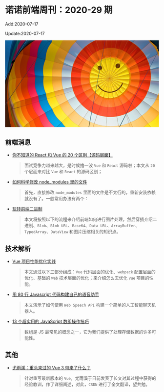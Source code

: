 <!--
 * @Description: 2020-29
 * @Author: zoeblow
 * @Email: wangfuyuan@nnuo.com
 * @Date: 2020-07-17 19:10:29
 * @LastEditors: zoeblow
 * @LastEditTime: 2020-07-17 16:44:20
 * @FilePath: \nuofe-weekly\2020\weekly-29.md
 -->

# 诺诺前端周刊：2020-29 期

Add:2020-07-17

Update:2020-07-17

![202029](../images/2020/202029.jpg)

## 前端消息

- [你不知道的 React 和 Vue 的 20 个区别【源码层面】](https://mp.weixin.qq.com/s/yKvo2xLjAgLgQHxiMjKOUQ)

  > 面试竞争力越来越大，是时候撸一波 `Vue` 和 `React` 源码啦；本文从 `20` 个层面来对比 `Vue` 和 `React` 的源码区别；

- [如何科学修改 node_modules 里的文件](https://juejin.im/post/5ec381215188256d776342cd)

  > 首先，直接修改 `node_modules` 里面的文件是不太行的，重新安装依赖就没有了。一般常用办法有两个：

- [玩转前端二进制](https://mp.weixin.qq.com/s/QHi6BVM5Jt8XwZ_FKcRYsg)

  > 本文将按照以下的流程来介绍前端如何进行图片处理，然后穿插介绍二进制、`Blob`、`Blob URL`、`Base64`、`Data URL`、`ArrayBuffer`、`TypedArray`、`DataView` 和图片压缩相关的知识点。

## 技术解析

- [Vue 项目性能优化实践](https://zhuanlan.zhihu.com/p/83180326)

  > 本文通过以下三部分组成：`Vue` 代码层面的优化、`webpack` 配置层面的优化、基础的 `Web` 技术层面的优化；来介绍怎么去优化 `Vue` 项目的性能。

- [用 80 行 Javascript 代码构建自己的语音助手](https://mp.weixin.qq.com/s/rDlzTKr-ArxrPpdErlRKfw)

  > 本文演示了如何使用 `Web Speech API` 构建一个简单的人工智能聊天机器人。

- [13 个超实用的 JavaScript 数组操作技巧](https://mp.weixin.qq.com/s/PBX_7JnclRui6I_MEcheww)

  > 数组是 JS 最常见的概念之一，它为我们提供了处理存储数据的许多可能性。

<!-- ## 业界新闻

- [BootStrap 5.0 将放弃支持 IE](https://mp.weixin.qq.com/s/r8DVkzl7gfFm2YSmGHC4-g)

  > 最近，BootStrap 团队成员 XhmikosR 在 GitHub 上透露，BS 5 将放弃支持 IE 浏览器。 -->

## 其他

- [尤雨溪：重头来过的 Vue 3 带来了什么？](https://mp.weixin.qq.com/s/3O4KXgE1iy362dmQ6UBnAQ)

  > 针对重写最新版本的 `Vue`，尤雨溪于日前发表了长文对其过程中获得的经验教训，作了详细阐述，对此，`CSDN` 进行了全文翻译，望共勉。
